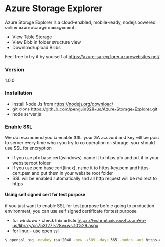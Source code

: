 # Azure Storage Explorer

Azure Storage Explorer is a cloud-enabled, mobile-ready, nodejs powered online azure storage management.

  - View Table Storage
  - View Blob in folder structure view
  - Download/upload Blobs

Feel free to try it by yourself at https://azure-sa-explorer.azurewebsites.net/

### Version
1.0.0

### Installation
* install Node Js from https://nodejs.org/download/
* git clone https://github.com/penguin328-us/Azure-Storage-Explorer.git
* node server.js

### Enable SSL
We do recommend you to enable SSL, your SA account and key will be post to server every time when you try to do operation on storage. your should use SSL for encryption
* if you use pfx base cert(windows), name it to https.pfx and put it in your website root folder
* if you use pem base cert(linux), name it to https-key.pem and https-cert.pem and put them in your website root folder
* SSL will be enabled automatically and all http request will be redirect to https

#### Using self signed cert for test purpose
if you just want to enable SSL for test purpose before going to production environment, you can use self signed certificate for test purpose
* for windows - check this article https://technet.microsoft.com/en-us/library/cc753127%28v=ws.10%29.aspx 
* for linux - use open ssl
```sh
$ openssl req -newkey rsa:2048 -new -x509 -days 365 -nodes -out https-cert.pem -keyout https-key.pem
```
